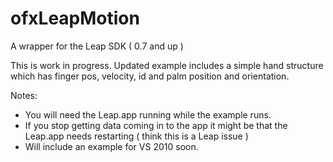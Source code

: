 ofxLeapMotion
=============

A wrapper for the Leap SDK ( 0.7 and up )

This is work in progress. 
Updated example includes a simple hand structure which has finger pos, velocity, id and palm position and orientation. 

Notes:
- You will need the Leap.app running while the example runs.
- If you stop getting data coming in to the app it might be that the Leap.app needs restarting ( think this is a Leap issue )
- Will include an example for VS 2010 soon. 
